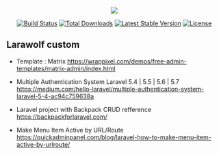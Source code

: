 <p align="center"><img src="https://laravel.com/assets/img/components/logo-laravel.svg"></p>

<p align="center">
<a href="https://travis-ci.org/laravel/framework"><img src="https://travis-ci.org/laravel/framework.svg" alt="Build Status"></a>
<a href="https://packagist.org/packages/laravel/framework"><img src="https://poser.pugx.org/laravel/framework/d/total.svg" alt="Total Downloads"></a>
<a href="https://packagist.org/packages/laravel/framework"><img src="https://poser.pugx.org/laravel/framework/v/stable.svg" alt="Latest Stable Version"></a>
<a href="https://packagist.org/packages/laravel/framework"><img src="https://poser.pugx.org/laravel/framework/license.svg" alt="License"></a>
</p>

## Larawolf custom
 
- Template : Matrix
  https://wrappixel.com/demos/free-admin-templates/matrix-admin/index.html

- Multiple Authentication System Laravel 5.4 | 5.5 | 5.6 | 5.7
  https://medium.com/hello-laravel/multiple-authentication-system-laravel-5-4-ac94c759638a
  
- Laravel project with Backpack CRUD refference
  https://backpackforlaravel.com/
  
- Make Menu Item Active by URL/Route
  https://quickadminpanel.com/blog/laravel-how-to-make-menu-item-active-by-urlroute/

